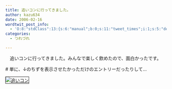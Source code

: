```yaml
---
title: 追いコンに行ってきました。
author: kazu634
date: 2006-02-16
wordtwit_post_info:
  - 'O:8:"stdClass":13:{s:6:"manual";b:0;s:11:"tweet_times";i:1;s:5:"delay";i:0;s:7:"enabled";i:1;s:10:"separation";s:2:"60";s:7:"version";s:3:"3.7";s:14:"tweet_template";b:0;s:6:"status";i:2;s:6:"result";a:0:{}s:13:"tweet_counter";i:2;s:13:"tweet_log_ids";a:1:{i:0;i:2273;}s:9:"hash_tags";a:0:{}s:8:"accounts";a:1:{i:0;s:7:"kazu634";}}'
categories:
  - つれづれ

---
```

<div class="section">
<p>
    　追いコンに行ってきました。みんなで楽しく飲めたので、面白かったです。
</p></p> 
  
<p>
    # 単に、↓のちずを表示させたかっただけのエントリーだったりして…
</p>
  
<p>
<a href="http://chizumado.jp/view?position_id=341152" onclick="__gaTracker('send', 'event', 'outbound-article', 'http://chizumado.jp/view?position_id=341152', '');" target="_blank"><img alt="追いコン" src="http://chizumado.jp/RasterMap?position_id=341152" border="1" /></a>
</p>
</div>
